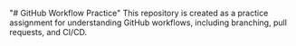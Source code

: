 "# GitHub Workflow Practice" 
This repository is created as a practice assignment for understanding GitHub workflows, including branching, pull requests, and CI/CD.